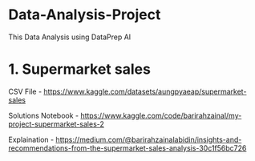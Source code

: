 # Data-Analysis-Project

This Data Analysis using DataPrep AI 


# 1. Supermarket sales

CSV File - https://www.kaggle.com/datasets/aungpyaeap/supermarket-sales

Solutions Notebook - https://www.kaggle.com/code/barirahzainal/my-project-supermarket-sales-2

Explaination - https://medium.com/@barirahzainalabidin/insights-and-recommendations-from-the-supermarket-sales-analysis-30c1f56bc726
